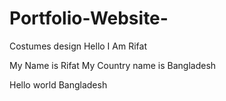 # Portfolio-Website-
Costumes design 
Hello I Am Rifat

  My Name is Rifat 
  My  Country name is Bangladesh 

  Hello world 
 Bangladesh 

  
